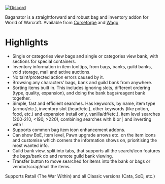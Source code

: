 [![Discord](https://shields.io/badge/discord-comment-lightblue?logo=discord&style=for-the-badge)](https://discord.gg/P2YwS8pM2N)

Baganator is a straightforward and robust bag and inventory addon for World of Warcraft. Available from [Curseforge](https://www.curseforge.com/wow/addons/baganator) and [Wago](https://addons.wago.io/addons/baganator/)

# Highlights

*   Single or categories view bags and single or categories view bank, with sections for special containers.
*   Inventory information in item tooltips, from bags, banks, guild banks, void storage, mail and active auctions.
*   No taint/protected action errors caused by it.
*   Browsing any characters' bags, bank and guild bank from anywhere.
*   Sorting items built in. This includes ignoring slots, different ordering (type, quality, expansion), and doing the bank bags/reagent bank together.
*   Simple, fast and efficient searches. Has keywords, by name, item type (armor/etc.), inventory slot (head/etc.), other keywords (like potion, food, etc.) and expansion (retail only, vanilla/df/etc.), item level searches (200-210, <190, >220), combining searches with & or | and inverting with !
*   Supports common bag item icon enhancement addons.
*   Can show BoE, item level, Pawn upgrade arrows etc. on the item icons and customise which corners the information shows on, prioritising the most wanted info.
*   Guild bank view, split into tabs, that supports all the search/icon features the bags/bank do and remote guild bank viewing.
*   Transfer button to move searched for items into the bank or bags or vendor/scrap/mail the items.

Supports Retail (The War Within) and all Classic versions (Cata, SoD, etc.)
